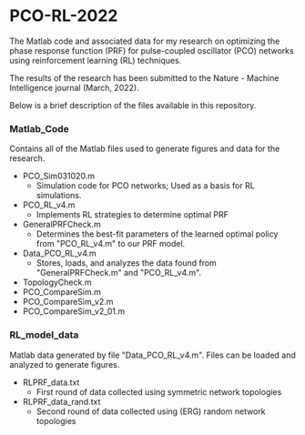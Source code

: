 # PCO-RL-2022
The Matlab code and associated data for my research on optimizing the phase response function (PRF) for pulse-coupled oscillator (PCO) networks using reinforcement learning (RL) techniques.

The results of the research has been submitted to the Nature - Machine Intelligence journal (March, 2022).

Below is a brief description of the files available in this repository.

### Matlab_Code
Contains all of the Matlab files used to generate figures and data for the research.
- PCO_Sim031020.m
  - Simulation code for PCO networks; Used as a basis for RL simulations.
- PCO_RL_v4.m
  - Implements RL strategies to determine optimal PRF
- GeneralPRFCheck.m
  - Determines the best-fit parameters of the learned optimal policy from "PCO_RL_v4.m" to our PRF model.
- Data_PCO_RL_v4.m
  - Stores, loads, and analyzes the data found from "GeneralPRFCheck.m" and "PCO_RL_v4.m".
- TopologyCheck.m
- PCO_CompareSim.m
- PCO_CompareSim_v2.m
- PCO_CompareSim_v2_01.m

### RL_model_data
Matlab data generated by file "Data_PCO_RL_v4.m". Files can be loaded and analyzed to generate figures.
- RLPRF_data.txt
  - First round of data collected using symmetric network topologies
- RLPRF_data_rand.txt
  - Second round of data collected using (ERG) random network topologies

